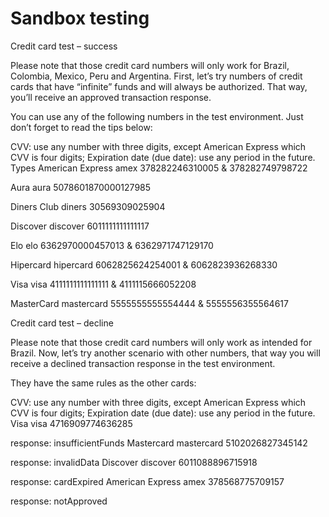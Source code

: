 # Sandbox testing


Credit card test – success

Please note that those credit card numbers will only work for Brazil, Colombia, Mexico, Peru and Argentina.
First, let’s try numbers of credit cards that have “infinite” funds and will always be authorized. That way, you’ll receive an approved transaction response.

You can use any of the following numbers in the test environment. Just don’t forget to read the tips below:

CVV: use any number with three digits, except American Express which CVV is four digits;
Expiration date (due date): use any period in the future.
Types
American Express
amex
378282246310005 & 378282749798722

Aura
aura
5078601870000127985

Diners Club
diners
30569309025904

Discover
discover
6011111111111117

Elo
elo
6362970000457013 & 6362971747129170

Hipercard
hipercard
6062825624254001 & 6062823936268330

Visa
visa
4111111111111111 & 4111115666052208

MasterCard
mastercard
5555555555554444 & 5555556355564617




Credit card test – decline

Please note that those credit card numbers will only work as intended for Brazil.
Now, let’s try another scenario with other numbers, that way you will receive a declined transaction response in the test environment.

They have the same rules as the other cards:

CVV: use any number with three digits, except American Express which CVV is four digits;
Expiration date (due date): use any period in the future.
Visa
visa
4716909774636285

response: insufficientFunds
Mastercard
mastercard
5102026827345142

response: invalidData
Discover
discover
6011088896715918

response: cardExpired
American Express
amex
378568775709157

response: notApproved